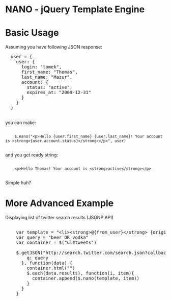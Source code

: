 NANO - jQuery Template Engine
=============================

  Basic Usage
  ===========

  Assuming you have following JSON response:

  <pre>
  user = {
    user: {
      login: "tomek",
      first_name: "Thomas",
      last_name: "Mazur",
      account: {
        status: "active",
        expires_at: "2009-12-31"
      }
    }
  }  
  </pre>

  you can make:

  <code>
    $.nano("&lt;p&gt;Hello {user.first_name} {user.last_name}! Your account is &lt;strong&gt;{user.account.status}&lt;/strong&gt;&lt;/p&gt;", user)
  </code>

  and you get ready string:

  <code>
    &lt;p&gt;Hello Thomas! Your account is &lt;strong&gt;active&lt;/strong&gt;&lt;/p&gt;
  </code>

  Simple huh?

  More Advanced Example
  =====================

  Displaying list of twitter search results (JSONP API)

  <pre>  
    var template = "&lt;li&gt;&lt;strong&gt;@{from_user}&lt;/strong&gt; {original_text}&lt;/li&gt;"
    var query = "beer OR vodka"
    var container = $("ul#tweets")
  
    $.getJSON("http://search.twitter.com/search.json?callback=?", {
        q: query
      }, function(data) {
        container.html("")
        $.each(data.results), function(i, item){
          container.append($.nano(template, item))
        }
      }
    }
  </pre>
  